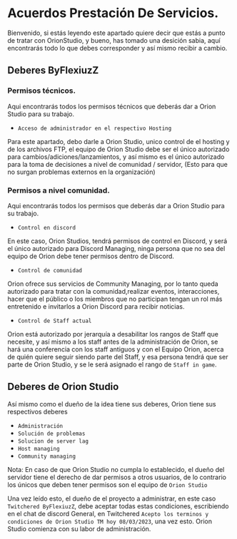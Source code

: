 # Acuerdos Prestación De Servicios.
Bienvenido, si estás leyendo este apartado quiere decir que estás a punto de tratar con OrionStudio, y bueno, has tomado una desición sabia, aquí encontrarás todo lo que debes corresponder y así mismo recibir a cambio.
## Deberes ByFlexiuzZ

### Permisos técnicos.
Aqui encontrarás todos los permisos técnicos que deberás dar a Orion Studio para su trabajo.

- `Acceso de administrador en el respectivo Hosting`

Para este apartado, debo darle a Orion Studio, unico control de el hosting y de los archivos FTP, el equipo de Orion Studio debe ser el único autorizado para cambios/adiciones/lanzamientos, y así mismo es el único autorizado para la toma de decisiones a nivel de comunidad / servidor, (Esto para que no surgan problemas externos en la organización)

### Permisos a nivel comunidad.
Aqui encontrarás todos los permisos que deberás dar a Orion Studio para su trabajo.

- `Control en discord`

En este caso, Orion Studios, tendrá permisos de control en Discord, y será el único autorizado para Discord Managing, ninga persona que no sea del equipo de Orion debe tener permisos dentro de Discord.

- `Control de comunidad`

Orion ofrece sus servicios de Community Managing, por lo tanto queda autorizado para tratar con la comunidad,realizar eventos, interacciones, hacer que el público o los miembros que no participan tengan un rol más entretenido e invitarlos a Orion Discord para recibir noticias.

- `Control de Staff actual`

Orion está autorizado por jerarquía a desabilitar los rangos de Staff que necesite, y así mismo a los staff antes de la administración de Orion, se hará una conferencia con los staff antiguos y con el Equipo Orion, acerca de quién quiere seguir siendo parte del Staff, y esa persona tendrá que ser parte de Orion Studio, y se le será asignado el rango de `Staff in game`.

## Deberes de Orion Studio
Así mismo como el dueño de la idea tiene sus deberes, Orion tiene sus respectivos deberes

- `Administración`
- `Solución de problemas`
- `Solucion de server lag`
- `Host managing`
- `Community managing`

Nota: En caso de que Orion Studio no cumpla lo establecido, el dueño del servidor tiene el derecho de dar permisos a otros usuarios, de lo contrario los únicos que deben tener permisos son el equipo de ```Orion Studio```


Una vez leído esto, el dueño de el proyecto a administrar, en este caso `Twitchered ByFlexiuzZ`, debe aceptar todas estas condiciones, escribiendo en el chat de discord General, en Twitchered `Acepto los terminos y condiciones de Orion Studio TM hoy 08/03/2023`, una vez esto. Orion Studio comienza con su labor de administración.